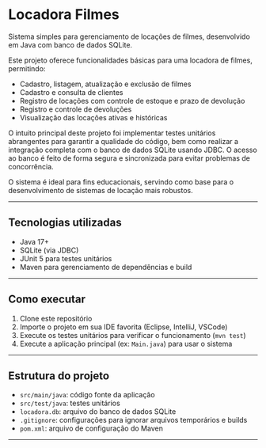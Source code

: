 # Locadora Filmes

Sistema simples para gerenciamento de locações de filmes, desenvolvido em Java com banco de dados SQLite.

Este projeto oferece funcionalidades básicas para uma locadora de filmes, permitindo:

- Cadastro, listagem, atualização e exclusão de filmes
- Cadastro e consulta de clientes
- Registro de locações com controle de estoque e prazo de devolução
- Registro e controle de devoluções
- Visualização das locações ativas e históricas

O intuito principal deste projeto foi implementar testes unitários abrangentes para garantir a qualidade do código, bem como realizar a integração completa com o banco de dados SQLite usando JDBC. O acesso ao banco é feito de forma segura e sincronizada para evitar problemas de concorrência.

O sistema é ideal para fins educacionais, servindo como base para o desenvolvimento de sistemas de locação mais robustos.

---

## Tecnologias utilizadas

- Java 17+
- SQLite (via JDBC)
- JUnit 5 para testes unitários
- Maven para gerenciamento de dependências e build

---

## Como executar

1. Clone este repositório
2. Importe o projeto em sua IDE favorita (Eclipse, IntelliJ, VSCode)
3. Execute os testes unitários para verificar o funcionamento (`mvn test`)
4. Execute a aplicação principal (ex: `Main.java`) para usar o sistema

---

## Estrutura do projeto

- `src/main/java`: código fonte da aplicação
- `src/test/java`: testes unitários
- `locadora.db`: arquivo do banco de dados SQLite
- `.gitignore`: configurações para ignorar arquivos temporários e builds
- `pom.xml`: arquivo de configuração do Maven

---




